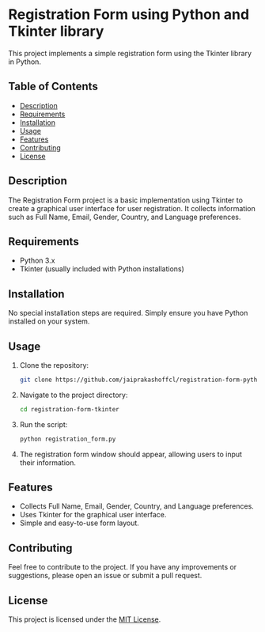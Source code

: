 # Registration Form using Python and Tkinter library 

This project implements a simple registration form using the Tkinter library in Python.

## Table of Contents

- [Description](#description)
- [Requirements](#requirements)
- [Installation](#installation)
- [Usage](#usage)
- [Features](#features)
- [Contributing](#contributing)
- [License](#license)

## Description

The Registration Form project is a basic implementation using Tkinter to create a graphical user interface for user registration. It collects information such as Full Name, Email, Gender, Country, and Language preferences.

## Requirements

- Python 3.x
- Tkinter (usually included with Python installations)

## Installation

No special installation steps are required. Simply ensure you have Python installed on your system.

## Usage

1. Clone the repository:

   ```bash
   git clone https://github.com/jaiprakashoffcl/registration-form-pythom.git
   ```

2. Navigate to the project directory:

   ```bash
   cd registration-form-tkinter
   ```

3. Run the script:

   ```bash
   python registration_form.py
   ```

4. The registration form window should appear, allowing users to input their information.

## Features

- Collects Full Name, Email, Gender, Country, and Language preferences.
- Uses Tkinter for the graphical user interface.
- Simple and easy-to-use form layout.

## Contributing

Feel free to contribute to the project. If you have any improvements or suggestions, please open an issue or submit a pull request.

## License

This project is licensed under the [MIT License](LICENSE).
